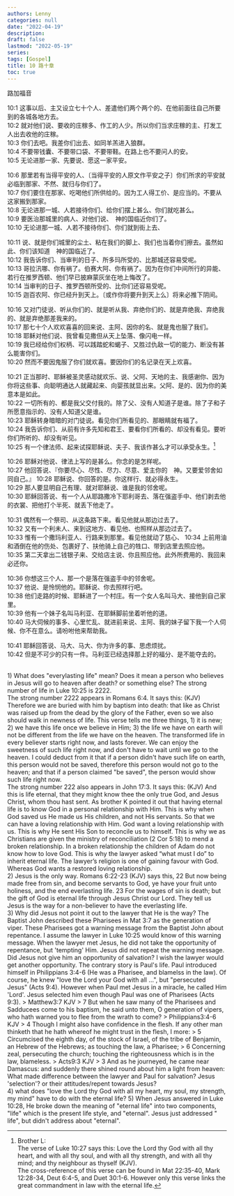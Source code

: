 ```yaml
---
authors: Lenny 
categories: null
date: "2022-04-19"
description: 
draft: false
lastmod: "2022-05-19"
series: 
tags: [Gospel]
title: 10 路十章
toc: true
---
```

路加福音
<!--more-->

10:1 这事以后、主又设立七十个人、差遣他们两个两个的、在他前面往自己所要到的各城各地方去。  
10:2 就对他们说、要收的庄稼多、作工的人少。所以你们当求庄稼的主、打发工人出去收他的庄稼。  
10:3 你们去吧。我差你们出去、如同羊羔进入狼群。  
10:4 不要带钱囊、不要带口袋、不要带鞋。在路上也不要问人的安。  
10:5 无论进那一家、先要说、愿这一家平安。  

10:6 那里若有当得平安的人、〔当得平安的人原文作平安之子〕你们所求的平安就必临到那家、不然、就归与你们了。  
10:7 你们要住在那家、吃喝他们所供给的。因为工人得工价、是应当的。不要从这家搬到那家。  
10:8 无论进那一城、人若接待你们、给你们摆上甚么、你们就吃甚么。  
10:9 要医治那城里的病人、对他们说、　神的国临近你们了。  
10:10 无论进那一城、人若不接待你们、你们就到街上去、

10:11 说、就是你们城里的尘土、粘在我们的脚上、我们也当着你们擦去。虽然如此、你们该知道　神的国临近了。  
10:12 我告诉你们、当审判的日子、所多玛所受的、比那城还容易受呢。  
10:13 哥拉汛哪、你有祸了。伯赛大阿、你有祸了。因为在你们中间所行的异能、若行在推罗西顿、他们早已披麻蒙灰坐在地上悔改了。  
10:14 当审判的日子、推罗西顿所受的、比你们还容易受呢。  
10:15 迦百农阿、你已经升到天上。〔或作你将要升到天上么〕将来必推下阴间。  

10:16 又对门徒说、听从你们的、就是听从我、弃绝你们的、就是弃绝我、弃绝我的、就是弃绝那差我来的。  
10:17 那七十个人欢欢喜喜的回来说、主阿、因你的名、就是鬼也服了我们。  
10:18 耶稣对他们说、我曾看见撒但从天上坠落、像闪电一样。  
10:19 我已经给你们权柄、可以践踏蛇和蝎子、又胜过仇敌一切的能力、断没有甚么能害你们。  
10:20 然而不要因鬼服了你们就欢喜。要因你们的名记录在天上欢喜。  

10:21 正当那时、耶稣被圣灵感动就欢乐、说、父阿、天地的主、我感谢你、因为你将这些事、向聪明通达人就藏起来、向婴孩就显出来。父阿、是的、因为你的美意本是如此。  
10:22 一切所有的、都是我父交付我的。除了父、没有人知道子是谁。除了子和子所愿意指示的、没有人知道父是谁。  
10:23 耶稣转身暗暗的对门徒说。看见你们所看见的、那眼睛就有福了。  
10:24 我告诉你们、从前有许多先知和君王、要看你们所看的、却没有看见。要听你们所听的、却没有听见。  
10:25 有一个律法师、起来试探耶稣说、夫子、我该作甚么才可以承受永生。[^1]  

10:26 耶稣对他说、律法上写的是甚么。你念的是怎样呢。  
10:27 他回答说、『你要尽心、尽性、尽力、尽意、爱主你的　神。又要爱邻舍如同自己。』
10:28 耶稣说、你回答的是。你这样行、就必得永生。  
10:29 那人要显明自己有理、就对耶稣说、谁是我的邻舍呢。  
10:30 耶稣回答说、有一个人从耶路撒冷下耶利哥去、落在强盗手中、他们剥去他的衣裳、把他打个半死、就丢下他走了。  

10:31 偶然有一个祭司、从这条路下来。看见他就从那边过去了。  
10:32 又有一个利未人、来到这地方、看见他、也照样从那边过去了。  
10:33 惟有一个撒玛利亚人、行路来到那里。看见他就动了慈心、
10:34 上前用油和酒倒在他的伤处、包裹好了、扶他骑上自己的牲口、带到店里去照应他。  
10:35 第二天拿出二钱银子来、交给店主说、你且照应他。此外所费用的、我回来必还你。  

10:36 你想这三个人、那一个是落在强盗手中的邻舍呢。  
10:37 他说、是怜悯他的。耶稣说、你去照样行吧。  
10:38 他们走路的时候、耶稣进了一个村庄。有一个女人名叫马大、接他到自己家里。  
10:39 他有一个妹子名叫马利亚、在耶稣脚前坐着听他的道。  
10:40 马大伺候的事多、心里忙乱、就进前来说、主阿、我的妹子留下我一个人伺候、你不在意么。请吩咐他来帮助我。  

10:41 耶稣回答说、马大、马大、你为许多的事、思虑烦扰。  
10:42 但是不可少的只有一件。马利亚已经选择那上好的福分、是不能夺去的。  

[^1]: Brother L:  
The verse of Luke 10:27 says this: Love the Lord thy God with all thy heart, and with all thy soul, and with all thy strength, and with all thy mind; and thy neighbour as thyself (KJV).  
The cross-reference of this verse can be found in Mat 22:35-40, Mark 12:28-34, Deut 6:4-5, and Duet 30:1-6.  However only this verse links the great commandment in law with the eternal life.  
<br />  
1) What does "everylasting life" mean?  
Does it mean a person who believes in Jesus will go to heaven after death? or something else?   
The strong number of life in Luke 10:25 is 2222.  
<br />  
The strong number 2222 appears in Romans ‬6:4.  It says this:  
(KJV) Therefore we are buried with him by baptism into death: that like as Christ was raised up from the dead by the glory of the Father, even so we also should walk in newness of life.  
This verse tells me three things, 1) it is new; 2) we have this life once we believe in Him; 3) the life we have on earth will not be different from the life we have on the heaven.  The transformed life in every believer starts right now, and lasts forever.  We can enjoy the sweetness of such life right now, and don't have to wait until we go to the heaven.  I could deduct from it that if a person didn't have such life on earth, this person would not be saved, therefore this person would not go to the heaven; and that if a person claimed "be saved", the person would show such life right now.  
<br />  
The strong number 222 also appears in John 17:3. It says this:
‪(KJV) And this is life eternal, that they might know thee the only true God, and Jesus Christ, whom thou hast sent.  As brother K pointed it out that having eternal life is to know God in a personal relationship with Him. This is why when God saved us He made us His children, and not His servants. So that we can have a loving relationship with Him. God want a loving relationship with us. This is why He sent His Son to reconcile us to himself. This is why we as Christians are given the ministry of reconciliation (2 Cor 5:18) to mend a broken relationship. In a broken relationship the children of Adam do not know how to love God. This is why the lawyer asked “what must I do” to inherit eternal life. The lawyer’s religion is one of gaining favour with God. Whereas God wants a restored loving relationship.  
<br />  
2) Jesus is the only way.  
‪Romans‬ 6:22-23 (KJV) says this,
22 But now being made free from sin, and become servants to God, ye have your fruit unto holiness, and the end everlasting life.   
23 For the wages of sin is death; but the gift of God is eternal life through Jesus Christ our Lord.  
They tell us Jesus is the way for a non-believer to have the everlasting life. 
<br />  
3) Why did Jesus not point it out to the lawyer that He is the way?  
The Baptist John described these Pharisees in Mat 3:7 as the generation of viper.  These Pharisees got a warning message from the Baptist John about repentance.  I assume the lawyer in Luke 10:25 would know of this warning message.  When the lawyer met Jesus, he did not take the opportunity of repentance, but 'tempting' Him.  Jesus did not repeat the warning message.  Did Jesus not give him an opportunity of salvation?  I wish the lawyer would get another opportunity.  
The contrary story is Paul's life.  Paul introduced himself in Philippians 3:4-6 (He was a Pharisee, and blamelss in the law).  Of course, he knew "love the Lord your God with all ...", but "persecuted Jesus" (Acts 9:4).  However when Paul met Jesus in a miracle, he called Him 'Lord'. Jesus selected him even though Paul was one of Pharisees (Acts 9:3).  
> Matthew‬3:7 KJV
> 7 But when he saw many of the Pharisees and Sadducees come to his baptism, he said unto them, O generation of vipers, who hath warned you to flee from the wrath to come?  
> Philippians‬3:4-6 KJV 
> 4 Though I might also have confidence in the flesh. If any other man thinketh that he hath whereof he might trust in the flesh, I more:  
> 5 Circumcised the eighth day, of the stock of Israel, of the tribe of Benjamin, an Hebrew of the Hebrews; as touching the law, a Pharisee;  
> 6 Concerning zeal, persecuting the church; touching the righteousness which is in the law, blameless.    
> Acts‬9:3 KJV  
> 3 And as he journeyed, he came near Damascus: and suddenly there shined round about him a light from heaven:  
<br />  
What made difference between the lawyer and Paul for salvation?  Jesus 'selection'? or their attitudes/repent towards Jesus?  
<br />  
4) what does "love the Lord thy God with all my heart, my soul, my strength, my mind" have to do with the eternal life?  
5) When Jesus answered in Luke 10:28, He broke down the meaning of "eternal life" into two components, "life" which is the present life style, and "eternal". Jesus just addressed " life", but didn't address about "eternal". 